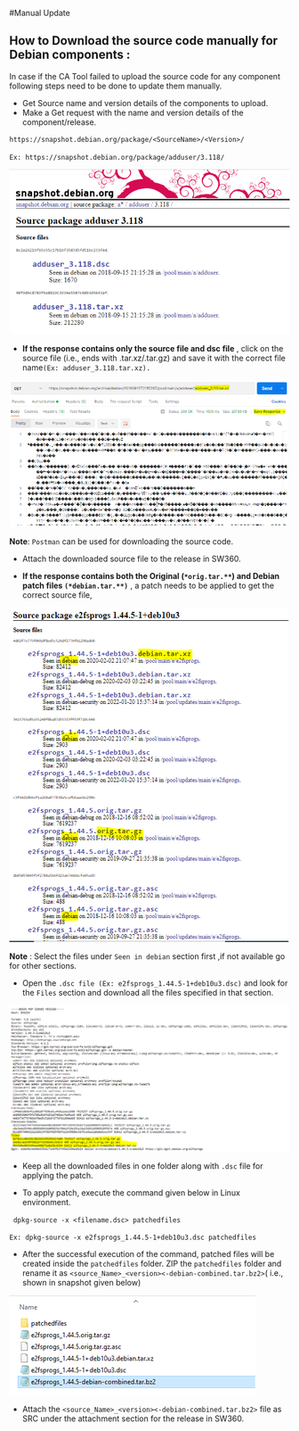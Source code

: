#Manual Update
   
## How to Download the source code manually for Debian components :
  In case if the CA Tool failed to upload the source code for any component following steps need to be done to update them manually.
       
-    Get Source name and version details of the components to upload.
-    Make a Get request with the name and version details of the component/release.
     
```
https://snapshot.debian.org/package/<SourceName>/<Version>/

Ex: https://snapshot.debian.org/package/adduser/3.118/
```

![image.png](../usagedocimg/DebianImg/SnapShot.PNG)

-    **If the response contains only the source file and dsc file** , click on the source file (i.e., ends with .tar.xz/.tar.gz) and save it with the correct file name`(Ex: adduser_3.118.tar.xz).`

![image.png](../usagedocimg/DebianImg/SnapShotResult.PNG)

  **Note**: `Postman` can be used for downloading the source code.

-  Attach the downloaded source file to the release in SW360.

-   **If the response contains both the Original (`*orig.tar.**`) and Debian patch files `(*debian.tar.**)`** , a patch needs to be applied to get the correct source file,

![image.png](../usagedocimg/DebianImg/SnapShotSource.PNG)

  **Note** : Select the files under `Seen in debian` section first ,if not available go for other sections.

-  Open the `.dsc file (Ex: e2fsprogs_1.44.5-1+deb10u3.dsc)` and look for the `Files` section and download all the files specified in that section.

![image.png](../usagedocimg/DebianImg/ListofFiles.PNG)
 
-  Keep all the downloaded files in one folder along with `.dsc` file for applying the patch.

- To apply patch, execute the command given below in Linux environment. 

` dpkg-source -x <filename.dsc> patchedfiles`

`Ex: dpkg-source -x e2fsprogs_1.44.5-1+deb10u3.dsc patchedfiles`


-  After the successful execution of the command, patched files will be created inside the `patchedfiles` folder. ZIP the `patchedfiles` folder and rename it as `<source_Name>_<version><-debian-combined.tar.bz2>`(
i.e., shown in snapshot given below)


![image.png](../usagedocimg/DebianImg/FolderCheck.PNG)
-  Attach  the `<source_Name>_<version><-debian-combined.tar.bz2>` file as SRC under the attachment section for the release in SW360.
